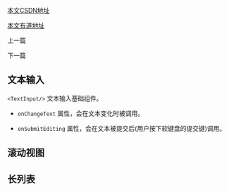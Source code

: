 
[本文CSDN地址]()

[本文有道地址]()

上一篇 []()

下一篇 []()


## 文本输入

`<TextInput/>` 文本输入基础组件。

- `onChangeText` 属性，会在文本变化时被调用。

- `onSubmitEditing` 属性，会在文本被提交后(用户按下软键盘的提交键)调用。




## 滚动视图 

 


## 长列表

 

 


